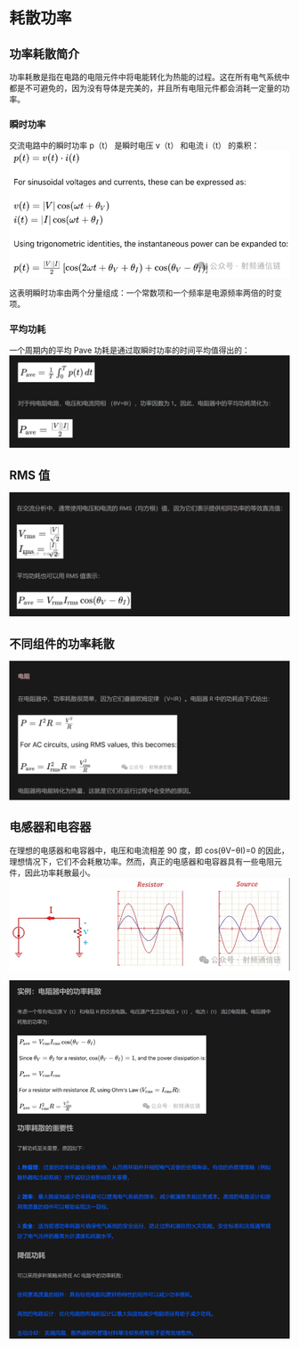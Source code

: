 
# 耗散功率

## **功率耗散简介**

功率耗散是指在电路的电阻元件中将电能转化为热能的过程。这在所有电气系统中都是不可避免的，因为没有导体是完美的，并且所有电阻元件都会消耗一定量的功率。

### **瞬时功率**

交流电路中的瞬时功率 p（t） 是瞬时电压 v（t） 和电流 i（t） 的乘积：
![](https://raw.githubusercontent.com/LeroyK111/pictureBed/master/20250111215747.png)

这表明瞬时功率由两个分量组成：一个常数项和一个频率是电源频率两倍的时变项。

### **平均功耗**

一个周期内的平均 Pave 功耗是通过取瞬时功率的时间平均值得出的：
![](https://raw.githubusercontent.com/LeroyK111/pictureBed/master/20250111215819.png)

## RMS 值
![](https://raw.githubusercontent.com/LeroyK111/pictureBed/master/20250111215901.png)

## 不同组件的功率耗散
![](https://raw.githubusercontent.com/LeroyK111/pictureBed/master/20250111215947.png)


## **电感器和电容器**

在理想的电感器和电容器中，电压和电流相差 90 度，即 cos(θV−θI)=0 的因此，理想情况下，它们不会耗散功率。然而，真正的电感器和电容器具有一些电阻元件，因此功率耗散最小。
![](https://raw.githubusercontent.com/LeroyK111/pictureBed/master/20250111220008.png)

![](https://raw.githubusercontent.com/LeroyK111/pictureBed/master/20250111220041.png)

